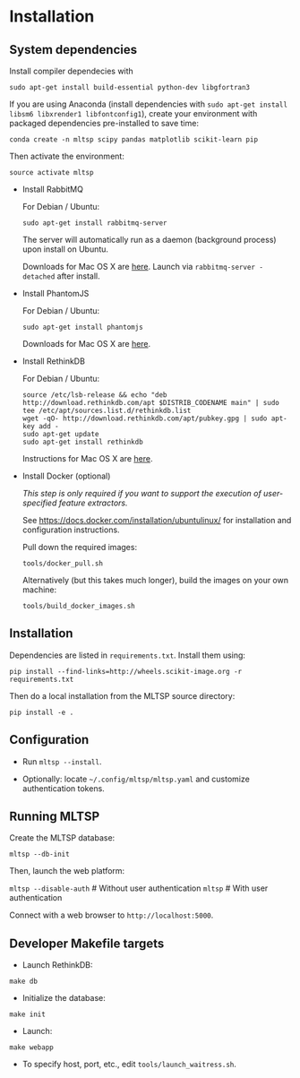 # Installation

## System dependencies

Install compiler dependecies with

``sudo apt-get install build-essential python-dev libgfortran3``

If you are using Anaconda (install dependencies with
`sudo apt-get install libsm6 libxrender1 libfontconfig1`),
create your environment with packaged dependencies pre-installed to save time:

``conda create -n mltsp scipy pandas matplotlib scikit-learn pip``

Then activate the environment:

  ``source activate mltsp``

* Install RabbitMQ

  For Debian / Ubuntu:

  ``sudo apt-get install rabbitmq-server``

  The server will automatically run as a daemon (background process)
  upon install on Ubuntu.

  Downloads for Mac OS X are
  [here](https://www.rabbitmq.com/install-standalone-mac.html).
  Launch via ``rabbitmq-server -detached``  after install.

* Install PhantomJS

  For Debian / Ubuntu:

  ``sudo apt-get install phantomjs``

  Downloads for Mac OS X are [here](http://phantomjs.org/download.html).

* Install RethinkDB

  For Debian / Ubuntu:

  ```
  source /etc/lsb-release && echo "deb http://download.rethinkdb.com/apt $DISTRIB_CODENAME main" | sudo tee /etc/apt/sources.list.d/rethinkdb.list
  wget -qO- http://download.rethinkdb.com/apt/pubkey.gpg | sudo apt-key add -
  sudo apt-get update
  sudo apt-get install rethinkdb
  ```

  Instructions for Mac OS X are [here](https://rethinkdb.com/docs/install/osx/).

* Install Docker (optional)

  *This step is only required if you want to support the execution of
  user-specified feature extractors.*

  See https://docs.docker.com/installation/ubuntulinux/ for installation and
  configuration instructions.

  Pull down the required images:

  ``tools/docker_pull.sh``

  Alternatively (but this takes much longer), build the images on your own
  machine:

  ``tools/build_docker_images.sh``

## Installation

Dependencies are listed in ``requirements.txt``.  Install them using:

  ``pip install --find-links=http://wheels.scikit-image.org -r requirements.txt``

Then do a local installation from the MLTSP source directory:

  ``pip install -e .``

## Configuration

* Run ``mltsp --install``.

* Optionally: locate ``~/.config/mltsp/mltsp.yaml`` and customize
  authentication tokens.

## Running MLTSP

Create the MLTSP database:

  ``mltsp --db-init``

Then, launch the web platform:

  ``mltsp --disable-auth``  # Without user authentication
  ``mltsp``                 # With user authentication

Connect with a web browser to ``http://localhost:5000``.

## Developer Makefile targets

* Launch RethinkDB:

``make db``

* Initialize the database:

``make init``

* Launch:

``make webapp``

* To specify host, port, etc., edit ``tools/launch_waitress.sh``.
